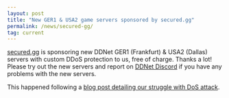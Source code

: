```yaml
---
layout: post
title: "New GER1 & USA2 game servers sponsored by secured.gg"
permalink: /news/secured-gg/
tag: current
---
```


[secured.gg](https://secured.gg/) is sponsoring new DDNet GER1 (Frankfurt) & USA2 (Dallas) servers with custom DDoS protection to us, free of charge. Thanks a lot! Please try out the new servers and report on [DDNet Discord](https://ddnet.org/discord) if you have any problems with the new servers.

This happened following a [blog post detailing our struggle with DoS attack](https://hookrace.net/blog/dos-attacks-against-online-game/).
